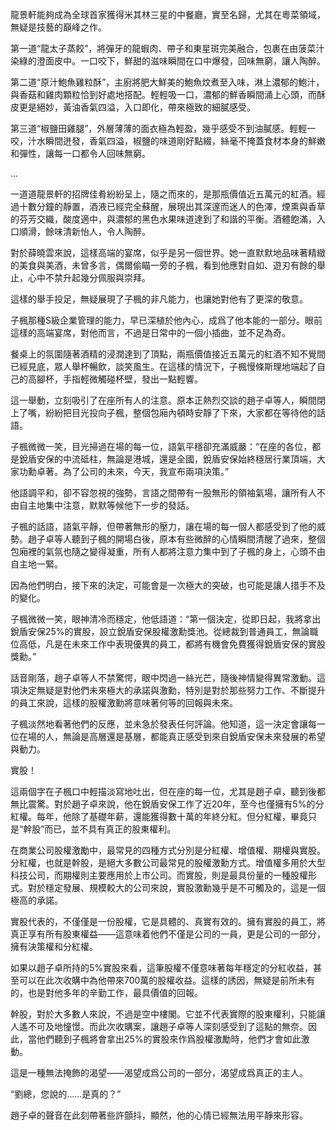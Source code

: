 龍景軒能夠成為全球首家獲得米其林三星的中餐廳，實至名歸，尤其在粵菜領域，無疑是技藝的巔峰之作。

第一道“龍太子蒸餃”，將彈牙的龍蝦肉、帶子和東星斑完美融合，包裹在由菠菜汁染綠的澄面皮中。一口咬下，鮮甜的滋味瞬間在口中爆發，回味無窮，讓人陶醉。

第二道“原汁鮑魚雞粒酥”，主廚將肥大鮮美的鮑魚炆煮至入味，淋上濃郁的鮑汁，與香菇和雞肉顆粒恰到好處地搭配。輕輕吸一口，濃郁的鮮香瞬間涌上心頭，而酥皮更是絕妙，黃油香氣四溢，入口即化，帶來極致的細膩感受。

第三道“椒鹽田雞腿”，外層薄薄的面衣極為輕盈，幾乎感受不到油膩感。輕輕一咬，汁水瞬間迸發，香氣四溢，椒鹽的味道剛好點綴，絲毫不掩蓋食材本身的鮮嫩和彈性，讓每一口都令人回味無窮。

...

一道道龍景軒的招牌佳肴紛紛呈上，隨之而來的，是那瓶價值近五萬元的紅酒。經過十數分鐘的靜置，酒液已經完全蘇醒，展現出其深邃而迷人的色澤，煙熏與香草的芬芳交織，酸度適中，與濃郁的黑色水果味道達到了和諧的平衡。酒體飽滿，入口順滑，餘味清新怡人，令人陶醉。

對於薛曉雲來說，這樣高端的宴席，似乎是另一個世界。她一直默默地品味著精緻的美食與美酒，未曾多言，偶爾偷瞄一旁的子楓，看到他應對自如、遊刃有餘的舉止，心中不禁升起幾分佩服與崇拜。

這樣的舉手投足，無疑展現了子楓的非凡能力，也讓她對他有了更深的敬意。

子楓那種S級企業管理的能力，早已深植於他內心，成爲了他本能的一部分。眼前這樣的高端宴席，對他而言，不過是日常中的一個小插曲，並不足為奇。

餐桌上的氛圍隨著酒精的浸潤達到了頂點，兩瓶價值接近五萬元的紅酒不知不覺間已經見底，眾人舉杯暢飲，談笑風生。在這樣的情況下，子楓慢條斯理地端起了自己的高腳杯，手指輕微觸碰杯壁，發出一點輕響。

這一舉動，立刻吸引了在座所有人的注意。原本正熱烈交談的趙子卓等人，瞬間閉上了嘴，紛紛把目光投向子楓，整個包廂內頓時安靜了下來，大家都在等待他的話語。

子楓微微一笑，目光掃過在場的每一位，語氣平穩卻充滿威嚴：“在座的各位，都是銳盾安保的中流砥柱，無論是港城，還是全國，銳盾安保始終穩居行業頂端，大家功勳卓著。為了公司的未來，今天，我宣布兩項決策。”

他語調平和，卻不容忽視的強勢，言語之間帶有一股無形的領袖氣場，讓所有人不由自主地集中注意，默默等候他下一步的發話。

子楓的話語，語氣平靜，但帶著無形的壓力，讓在場的每一個人都感受到了他的威勢。趙子卓等人聽到子楓的開場白後，原本有些微醉的心情瞬間清醒了過來，整個包廂裡的氣氛也隨之變得凝重，所有人都將注意力集中到了子楓的身上，心頭不由自主地一緊。

因為他們明白，接下來的決定，可能會是一次極大的突破，也可能是讓人措手不及的變化。

子楓微微一笑，眼神清冷而穩定，他低語道：“第一個決定，從即日起，我將拿出銳盾安保25%的實股，設立銳盾安保股權激勳獎池。從總裁到普通員工，無論職位高低，凡是在未來工作中表現優異的員工，都將有機會免費獲得銳盾安保的實股獎勳。”

話音剛落，趙子卓等人不禁驚愕，眼中閃過一絲光芒，隨後神情變得異常激動。這項決定無疑是對他們未來極大的承諾與激勳，特別是對於那些努力工作、不斷提升的員工來說，這樣的股權激勳將意味著何等的回報與未來。

子楓淡然地看著他們的反應，並未急於發表任何評論。他知道，這一決定會讓每一位在場的人，無論是高層還是基層，都能真正感受到來自銳盾安保未來發展的希望與動力。

實股！

這兩個字在子楓口中輕描淡寫地吐出，但在座的每一位，尤其是趙子卓，聽到後都無比震驚。對於趙子卓來說，他在銳盾安保工作了近20年，至今也僅擁有5%的分紅權。每年，他除了基礎年薪，還能獲得數十萬的年終分紅。但分紅權，畢竟只是“幹股”而已，並不具有真正的股東權利。

在商業公司股權激勵中，最常見的四種方式分別是分紅權、增值權、期權與實股。分紅權，也就是幹股，是絕大多數公司最常見的股權激勳方式。增值權多用於大型科技公司，而期權則主要應用於上市公司。而實股，則是最具份量的一種股權形式。對於穩定發展、規模較大的公司來說，實股激勳幾乎是不可觸及的，這是一個極高的承諾。

實股代表的，不僅僅是一份股權，它是具體的、真實有效的。擁有實股的員工，將真正享有所有股東權益——這意味着他們不僅是公司的一員，更是公司的一部分，擁有決策權和分紅權。

如果以趙子卓所持的5%實股來看，這筆股權不僅意味著每年穩定的分紅收益，甚至可以在此次收購中為他帶來700萬的股權收益。這樣的誘因，無疑是前所未有的，也是對他多年的辛勤工作，最具價值的回報。

幹股，對於大多數人來說，不過是空中樓閣。它並不代表實際的股東權利，只能讓人遙不可及地憧憬。而此次收購案，讓趙子卓等人深刻感受到了這點的無奈。因此，當他們聽到子楓將會拿出25%的實股來作爲股權激勵時，他們才會如此激動。

這是一種無法掩飾的渴望——渴望成爲公司的一部分，渴望成爲真正的主人。

“劉總，您說的……是真的？”  

趙子卓的聲音在此刻帶著些許顫抖，顯然，他的心情已經無法用平靜來形容。
